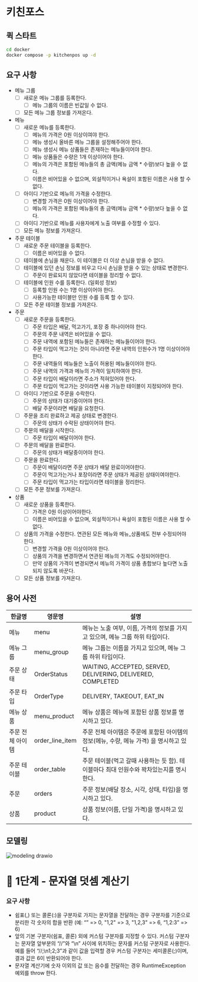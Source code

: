 # 키친포스

## 퀵 스타트

```sh
cd docker
docker compose -p kitchenpos up -d
```

## 요구 사항

- 메뉴 그룹
  - [ ] 새로운 메뉴 그룹를 등록한다.
    - [ ] 메뉴 그룹의 이름은 빈값일 수 없다.
  - [ ] 모든 메뉴 그룹 정보를 가져온다.

- 메뉴
    - [ ] 새로운 메뉴를 등록한다.
      - [ ] 메뉴의 가격은 0원 이상이여야 한다.
      - [ ] 메뉴 생성시 올바른 메뉴 그룹을 설정해주어야 한다.
      - [ ] 메뉴 생성시 메뉴 상품들은 존재하는 메뉴들이어야 한다.
      - [ ] 메뉴 상품들은 수량은 1개 이상이어야 한다.
      - [ ] 메뉴의 가격은 포함된 메뉴들의 총 금액(메뉴 금액 * 수량)보다 높을 수 없다.
      - [ ] 이름은 비어있을 수 없으며, 외설적이거나 욕설이 포함된 이름은 사용 할 수 없다.
    - [ ] 아이디 기반으로 메뉴의 가격을 수정한다.
      - [ ] 변경할 가격은 0원 이상이어야 한다.
      - [ ] 메뉴의 가격은 포함된 메뉴들의 총 금액(메뉴 금액 * 수량)보다 높을 수 없다.
    - [ ] 아이디 기반으로 메뉴를 사용자에게 노출 여부를 수정할 수 있다.
    - [ ] 모든 메뉴 정보를 가져온다.
  
- 주문 테이블
    - [ ] 새로운 주문 테이블을 등록한다.
      - [ ] 이름은 비어있을 수 없다.
    - [ ] 테이블에 손님을 채운다. 이 테이블은 더 이상 손님을 받을 수 없다.
    - [ ] 테이블에 있던 손님 정보를 비우고 다시 손님을 받을 수 있는 상태로 변경한다.
      - [ ] 주문이 완료되지 않았다면 테이블을 정리할 수 없다.
    - [ ] 테이블에 인원 수를 등록한다. (일회성 정보)
      - [ ] 등록할 인원 수는 1명 이상이어야 한다.
      - [ ] 사용가능한 테이블만 인원 수를 등록 할 수 있다.
    - [ ] 모든 주문 테이블 정보를 가져온다.

- 주문
    - [ ] 새로운 주문을 등록한다.
      - [ ] 주문 타입은 배달, 먹고가기, 포장 중 하나이어야 한다.
      - [ ] 주문의 주문 내역은 비어있을 수 없다.
      - [ ] 주문 내역에 포함된 메뉴들은 존재하는 메뉴들이어야 한다.
      - [ ] 주문 타입이 먹고가는 것이 아니라면 주문 내역의 인원수가 1명 이상이어야 한다. 
      - [ ] 주문 내역들의 메뉴들은 노출이 허용된 메뉴들이어야 한다.
      - [ ] 주문 내역의 가격과 메뉴의 가격이 일치하여야 한다.
      - [ ] 주문 타입이 배달이라면 주소가 적혀있어야 한다.
      - [ ] 주문 타입이 먹고가는 것이라면 사용 가능한 테이블이 지정되어야 한다.
    - [ ] 아이디 기반으로 주문을 수락한다.
      - [ ] 주문의 상태가 대기중이어야 한다.
      - [ ] 배달 주문이라면 배달을 요청한다.
    - [ ] 주문을 조리 완료하고 제공 상태로 변경한다.
      - [ ] 주문의 상태가 수락된 상태이어야 한다.
    - [ ] 주문의 배달을 시작한다.
      - [ ] 주문 타입이 배달이어야 한다.
    - [ ] 주문의 배달을 완료한다.
      - [ ] 주문의 상태가 배달중이어야 한다.
    - [ ] 주문을 완료한다.
      - [ ] 주문이 배달이라면 주문 상태가 배달 완료이어야한다.
      - [ ] 주문이 먹고가는거나 포장이라면 주문 상태가 제공된 상태이여야한다.
      - [ ] 주문 타입이 먹고가는 타입이라면 테이블을 정리한다.
    - [ ] 모든 주문 정보를 가져온다.

- 상품
    - [ ] 새로운 상품을 등록한다.
      - [ ] 가격은 0원 이상이어야한다.
      - [ ] 이름은 비어있을 수 없으며, 외설적이거나 욕설이 포함된 이름은 사용 할 수 없다.
    - [ ] 상품의 가격을 수정한다. 연관된 모든 메뉴와 메뉴_상품에도 전부 수정되어야 한다.
      - [ ] 변경할 가격을 0원 이상이어야 한다.
      - [ ] 상품의 가격을 변경하면서 연관된 메뉴의 가격도 수정되어야한다.
      - [ ] 만약 상품의 가격이 변경되면서 메뉴의 가격이 상품 총합보다 높다면 노출되지 않도록 바꾼다.
    - [ ] 모든 상품 정보를 가져온다.
  
## 용어 사전

| 한글명 | 영문명 | 설명 |
| --- | --- | --- |
| 메뉴 | menu  | 메뉴는 노출 여부, 이름, 가격의 정보를 가지고 있으며, 메뉴 그룹 하위 타입이다.  |
| 메뉴 그룹 | menu_group  | 메뉴 그룹는 이름을 가지고 있으며, 메뉴 그룹 하위 타입이다.  |
| 주문 상태 | OrderStatus  | WAITING, ACCEPTED, SERVED, DELIVERING, DELIVERED, COMPLETED  |
| 주문 타입 | OrderType  | DELIVERY, TAKEOUT, EAT_IN  |
| 메뉴 상품 | menu_product  | 메뉴 상품은 메뉴에 포함된 상품 정보를 명시하고 있다.   |
| 주문 전체 아이템 | order_line_item  | 주문 전체 아이템은 주문에 포함된 아이템의 정보(메뉴, 수량, 메뉴 가격) 을 명시하고 있다. |
| 주문 테이블 | order_table  |주문 테이블(먹고 갈때 사용하는 듯 함). 테이블마다 최대 인원수와 꽉차있는지를 명시한다. |
| 주문 | orders  |주문 정보(배달 장소, 시각, 상태, 타입)을 명시하고 있다.|
| 상품 | product  | 상품 정보(이름, 단일 가격)을 명시하고 있다. |

## 모델링
![modeling drawio](https://github.com/next-step/ddd-legacy/assets/58926619/59ef3f82-8699-4401-a4d6-cd737515ade2)


# 🚀 1단계 - 문자열 덧셈 계산기

### 요구 사항

- 쉼표(,) 또는 콜론(:)을 구분자로 가지는 문자열을 전달하는 경우 구분자를 기준으로 분리한 각 숫자의 합을 반환 (예: “” => 0, "1,2" => 3, "1,2,3" => 6, “1,2:3” => 6)
- 앞의 기본 구분자(쉼표, 콜론) 외에 커스텀 구분자를 지정할 수 있다. 커스텀 구분자는 문자열 앞부분의 “//”와 “\n” 사이에 위치하는 문자를 커스텀 구분자로 사용한다. 예를 들어 “//;\n1;2;3”과 같이 값을 입력할 경우 커스텀 구분자는 세미콜론(;)이며, 결과 값은 6이 반환되어야 한다.
- 문자열 계산기에 숫자 이외의 값 또는 음수를 전달하는 경우 RuntimeException 예외를 throw 한다.